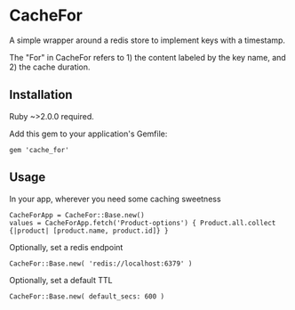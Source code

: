 # CacheFor

A simple wrapper around a redis store to implement keys with a timestamp.

The "For" in CacheFor refers to 1) the content labeled by the key name, and 2) the cache duration.

## Installation
Ruby ~>2.0.0 required.

Add this gem to your application's Gemfile:

    gem 'cache_for'

## Usage
In your app, wherever you need some caching sweetness

    CacheForApp = CacheFor::Base.new()
    values = CacheForApp.fetch('Product-options') { Product.all.collect {|product| [product.name, product.id]} }

Optionally, set a redis endpoint

    CacheFor::Base.new( 'redis://localhost:6379' )

Optionally, set a default TTL

    CacheFor::Base.new( default_secs: 600 )
